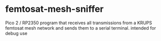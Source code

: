 # femtosat-mesh-sniffer
Pico 2 / RP2350 program that receives all transmissions from a KRUPS femtosat mesh network and sends them to a serial terminal. intended for debug use
